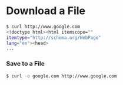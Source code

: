 # Download a File

```bash
$ curl http://www.google.com
<!doctype html><html itemscope=""
itemtype="http://schema.org/WebPage"
lang="en"><head>
...
```

### Save to a File

```bash
$ curl -o google.com http://www.google.com
```
